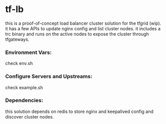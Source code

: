 # tf-lb
this is a proof-of-concept load balancer cluster solution for the tfgrid (wip). it has a few APIs to update nginx config and list cluster nodes.
it includes a trc binary and runs on the active nodes to expose the cluster through tfgateways.

### Environment Vars:
check env.sh

### Configure Servers and Upstreams:
check example.sh

### Dependencies:
this solution depends on redis to store nginx and keepalived config and discover cluster nodes.
